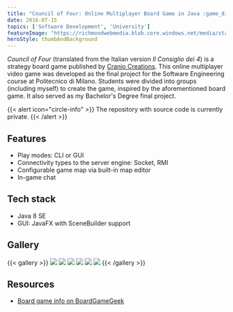 ```yaml
---
title: "Council of Four: Online Multiplayer Board Game in Java :game_die:"
date: 2016-07-15
topics: ['Software Development', 'University']
featureImage: "https://richmondwebmedia.blob.core.windows.net/media/static_assets/projects/counciloffour/cover.jpeg"
heroStyle: thumbAndBackground
---
```


_Council of Four_ (translated from the Italian version _Il Consiglio dei 4_) is a strategy board game published by [Cranio Creations](https://www.craniocreations.it/).
This online multiplayer video game was developed as the final project for the Software Engineering course at Politecnico di Milano. Students were divided into groups (including myself) to create the game, inspired by the aforementioned board game. It also served as my Bachelor's Degree final project.

{{< alert icon="circle-info" >}}
The repository with source code is currently private.
{{< /alert >}}

## Features

- Play modes: CLI or GUI
- Connectivity types to the server engine: Socket, RMI
- Configurable game map via built-in map editor
- In-game chat

## Tech stack

- Java 8 SE
- GUI: JavaFX with SceneBuilder support

## Gallery

{{< gallery >}}
  <img src="https://richmondwebmedia.blob.core.windows.net/media/static_assets/projects/counciloffour/actions.PNG" class="grid-w33" />
  <img src="https://richmondwebmedia.blob.core.windows.net/media/static_assets/projects/counciloffour/cards.PNG" class="grid-w33" />
  <img src="https://richmondwebmedia.blob.core.windows.net/media/static_assets/projects/counciloffour/login.PNG" class="grid-w33" />
  <img src="https://richmondwebmedia.blob.core.windows.net/media/static_assets/projects/counciloffour/map.PNG" class="grid-w33" />
  <img src="https://richmondwebmedia.blob.core.windows.net/media/static_assets/projects/counciloffour/market.PNG" class="grid-w33" />
  <img src="https://richmondwebmedia.blob.core.windows.net/media/static_assets/projects/counciloffour/waiting room.PNG" class="grid-w33" />
{{< /gallery >}}

## Resources

- [Board game info on BoardGameGeek](https://boardgamegeek.com/boardgame/173101/council-4)